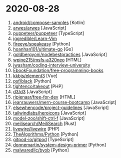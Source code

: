 # 2020-08-28

1. [android/compose-samples](https://github.com/android/compose-samples "") [Kotlin]
2. [arwes/arwes](https://github.com/arwes/arwes "Futuristic Sci-Fi and Cyberpunk Graphical User Interface Framework for Web Apps") [JavaScript]
3. [puppeteer/puppeteer](https://github.com/puppeteer/puppeteer "Headless Chrome Node.js API") [TypeScript]
4. [iggredible/Learn-Vim](https://github.com/iggredible/Learn-Vim "A book for learning the Vim editor") 
5. [fireeye/speakeasy](https://github.com/fireeye/speakeasy "Windows kernel and user mode emulation.") [Python]
6. [hoanhan101/ultimate-go](https://github.com/hoanhan101/ultimate-go "The Ultimate Go Study Guide") [Go]
7. [goldbergyoni/nodebestpractices](https://github.com/goldbergyoni/nodebestpractices "✅ The Node.js best practices list (August 2020)") [JavaScript]
8. [wpine215/msfs-a320neo](https://github.com/wpine215/msfs-a320neo "The A32NX Project is a community driven open source project to create a free Airbus A320neo in Microsoft Flight Simulator that is as close to reality as possible. It aims to enhance the default A320neo by improving the systems depth and functionality to bring it up to payware-level, all for free.") [HTML]
9. [jwasham/coding-interview-university](https://github.com/jwasham/coding-interview-university "A complete computer science study plan to become a software engineer.") 
10. [EbookFoundation/free-programming-books](https://github.com/EbookFoundation/free-programming-books "📚 Freely available programming books") 
11. [kkbjs/element3](https://github.com/kkbjs/element3 "(WIP)fork from ElemeFE/element ,A Vue.js 3.0 UI Toolkit for Web") [Vue]
12. [psf/black](https://github.com/psf/black "The uncompromising Python code formatter") [Python]
13. [tightenco/takeout](https://github.com/tightenco/takeout "Docker-based development-only dependency manager; pairs with Valet.") [PHP]
14. [d3/d3](https://github.com/d3/d3 "Bring data to life with SVG, Canvas and HTML. 📊📈🎉") [JavaScript]
15. [ripienaar/free-for-dev](https://github.com/ripienaar/free-for-dev "A list of SaaS, PaaS and IaaS offerings that have free tiers of interest to devops and infradev") [HTML]
16. [jeanrauwers/mern-course-bootcamp](https://github.com/jeanrauwers/mern-course-bootcamp "Complete Free Coding Bootcamp 2020 MERN Stack") [JavaScript]
17. [elsewhencode/project-guidelines](https://github.com/elsewhencode/project-guidelines "A set of best practices for JavaScript projects") [JavaScript]
18. [tailwindlabs/heroicons](https://github.com/tailwindlabs/heroicons "A set of free MIT-licensed high-quality SVG icons for UI development.") [JavaScript]
19. [model-zoo/shift-ctrl-f](https://github.com/model-zoo/shift-ctrl-f "🔎 Search the information available on a webpage using natural language instead of an exact string match.") [JavaScript]
20. [meilisearch/MeiliSearch](https://github.com/meilisearch/MeiliSearch "Lightning Fast, Ultra Relevant, and Typo-Tolerant Search Engine") [Rust]
21. [livewire/livewire](https://github.com/livewire/livewire "A full-stack framework for Laravel that takes the pain out of building dynamic UIs.") [PHP]
22. [TheAlgorithms/Python](https://github.com/TheAlgorithms/Python "All Algorithms implemented in Python") [Python]
23. [gitpod-io/gitpod](https://github.com/gitpod-io/gitpod "Gitpod is an open-source Kubernetes application providing prebuilt, collaborative development environments in your browser - powered by VS Code.") [TypeScript]
24. [donnemartin/system-design-primer](https://github.com/donnemartin/system-design-primer "Learn how to design large-scale systems. Prep for the system design interview. Includes Anki flashcards.") [Python]
25. [malwaredllc/byob](https://github.com/malwaredllc/byob "BYOB (Build Your Own Botnet)") [Python]

